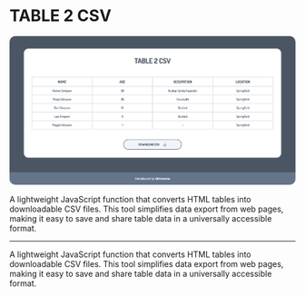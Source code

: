 # TABLE 2 CSV

<img src="src/assets/images/screenshot.png" style="border-radius: 10px;">

<p>A lightweight JavaScript function that converts HTML tables into downloadable CSV files. This tool simplifies data export from web pages, making it easy to save and share table data in a universally accessible format.</p>

<hr>

<p>A lightweight JavaScript function that converts HTML tables into downloadable CSV files. This tool simplifies data export from web pages, making it easy to save and share table data in a universally accessible format.</p> 
